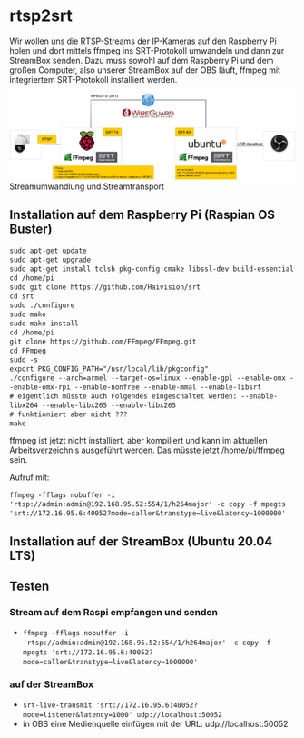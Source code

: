 # rtsp2srt
Wir wollen uns die RTSP-Streams der IP-Kameras auf den Raspberry Pi holen und dort mittels ffmpeg ins SRT-Protokoll umwandeln und dann zur StreamBox senden.
Dazu muss sowohl auf dem Raspberry Pi und dem großen Computer, also unserer StreamBox auf der OBS läuft, ffmpeg mit integriertem SRT-Protokoll installiert werden.

![rtsp2srt](ffmpeg-srt.png "Streamtransport") 
Streamumwandlung und Streamtransport 

## Installation auf dem Raspberry Pi (Raspian OS Buster)
```
sudo apt-get update  
sudo apt-get upgrade  
sudo apt-get install tclsh pkg-config cmake libssl-dev build-essential  
cd /home/pi  
sudo git clone https://github.com/Haivision/srt  
cd srt  
sudo ./configure  
sudo make  
sudo make install  
cd /home/pi  
git clone https://github.com/FFmpeg/FFmpeg.git  
cd FFmpeg  
sudo -s  
export PKG_CONFIG_PATH="/usr/local/lib/pkgconfig"
./configure --arch=armel --target-os=linux --enable-gpl --enable-omx --enable-omx-rpi --enable-nonfree --enable-mmal --enable-libsrt
# eigentlich müsste auch Folgendes eingeschaltet werden: --enable-libx264 --enable-libx265 --enable-libx265  
# funktioniert aber nicht ???
make

```

ffmpeg ist jetzt nicht installiert, aber kompiliert und kann im aktuellen Arbeitsverzeichnis ausgeführt werden. 
Das müsste jetzt /home/pi/ffmpeg sein.

Aufruf mit:
```
ffmpeg -fflags nobuffer -i 'rtsp://admin:admin@192.168.95.52:554/1/h264major' -c copy -f mpegts 'srt://172.16.95.6:40052?mode=caller&transtype=live&latency=1000000'
```

## Installation auf der StreamBox (Ubuntu 20.04 LTS)

## Testen
### Stream auf dem Raspi empfangen und senden
- `ffmpeg -fflags nobuffer -i 'rtsp://admin:admin@192.168.95.52:554/1/h264major' -c copy -f mpegts 'srt://172.16.95.6:40052?mode=caller&transtype=live&latency=1000000'
`   
### auf der StreamBox
- `srt-live-transmit 'srt://172.16.95.6:40052?mode=listener&latency=1000' udp://localhost:50052`  
- in OBS eine Medienquelle einfügen mit der URL: udp://localhost:50052  
